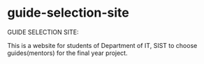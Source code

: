 # guide-selection-site

GUIDE SELECTION SITE:

This is a website for students of Department of IT, SIST to choose guides(mentors) for the final year project.
